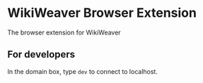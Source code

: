 # WikiWeaver Browser Extension

The browser extension for WikiWeaver

## For developers

In the domain box, type `dev` to connect to localhost.
